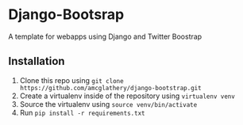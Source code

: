 Django-Bootsrap
==========

A template for webapps using Django and Twitter Boostrap

Installation
------------
1. Clone this repo using `git clone https://github.com/amcglathery/django-bootstrap.git`
2. Create a virtualenv inside of the repository using `virtualenv venv`
3. Source the virtualenv using `source venv/bin/activate`
4. Run `pip install -r requirements.txt`
